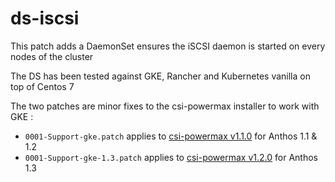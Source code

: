 # ds-iscsi

This patch adds a DaemonSet ensures the iSCSI daemon is started on every nodes of the cluster

The DS has been tested against GKE, Rancher and Kubernetes vanilla on top of Centos 7

The two patches are minor fixes to the csi-powermax installer to work with GKE :
* `0001-Support-gke.patch` applies to [csi-powermax v1.1.0](https://github.com/dell/csi-powermax/tree/v1.1.0) for Anthos 1.1 & 1.2
* `0001-Support-gke-1.3.patch` applies to [csi-powermax v1.2.0](https://github.com/dell/csi-powermax/tree/v1.2.0) for Anthos 1.3
